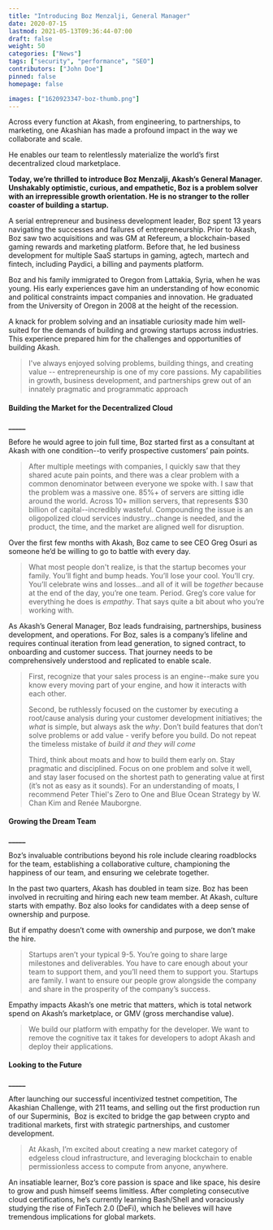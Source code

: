 ```yaml
---
title: "Introducing Boz Menzalji, General Manager"
date: 2020-07-15
lastmod: 2021-05-13T09:36:44-07:00
draft: false
weight: 50
categories: ["News"]
tags: ["security", "performance", "SEO"]
contributors: ["John Doe"]
pinned: false
homepage: false

images: ["1620923347-boz-thumb.png"]
---
```

Across every function at Akash, from engineering, to partnerships, to marketing, one Akashian has made a profound impact in the way we collaborate and scale.

He enables our team to relentlessly materialize the world’s first decentralized cloud marketplace.

**Today, we’re thrilled to introduce Boz Menzalji, Akash’s General Manager. Unshakably optimistic, curious, and empathetic, Boz is a problem solver with an irrepressible growth orientation. He is no stranger to the roller coaster of building a startup.** 

A serial entrepreneur and business development leader, Boz spent 13 years navigating the successes and failures of entrepreneurship. Prior to Akash, Boz saw two acquisitions and was GM at Refereum, a blockchain-based gaming rewards and marketing platform. Before that, he led business development for multiple SaaS startups in gaming, agtech, martech and fintech, including Paydici, a billing and payments platform. 

Boz and his family immigrated to Oregon from Lattakia, Syria, when he was young. His early experiences gave him an understanding of how economic and political constraints impact companies and innovation. He graduated from the University of Oregon in 2008 at the height of the recession. 

A knack for problem solving and an insatiable curiosity made him well-suited for the demands of building and growing startups across industries. This experience prepared him for the challenges and opportunities of building Akash.

> I've always enjoyed solving problems, building things, and creating value -- entrepreneurship is one of my core passions. My capabilities in growth, business development, and partnerships grew out of an innately pragmatic and programmatic approach

#### **Building the Market for the Decentralized Cloud**  
**\_\_\_\_\_**  

Before he would agree to join full time, Boz started first as a consultant at Akash with one condition--to verify prospective customers’ pain points. 

> After multiple meetings with companies, I quickly saw that they shared acute pain points, and there was a clear problem with a common denominator between everyone we spoke with. I saw that the problem was a massive one. 85%+ of servers are sitting idle around the world. Across 10+ million servers, that represents $30 billion of capital--incredibly wasteful. Compounding the issue is an oligopolized cloud services industry...change is needed, and the product, the time, and the market are aligned well for disruption.

Over the first few months with Akash, Boz came to see CEO Greg Osuri as someone he’d be willing to go to battle with every day.

> What most people don't realize, is that the startup becomes your family. You’ll fight and bump heads. You’ll lose your cool. You’ll cry. You’ll celebrate wins and losses...and all of it will be _together_ because at the end of the day, you’re one team. Period. Greg’s core value for everything he does is _empathy_. That says quite a bit about who you’re working with.

As Akash’s General Manager, Boz leads fundraising, partnerships, business development, and operations. For Boz, sales is a company’s lifeline and requires continual iteration from lead generation, to signed contract, to onboarding and customer success. That journey needs to be comprehensively understood and replicated to enable scale.

> First, recognize that your sales process is an engine--make sure you know every moving part of your engine, and how it interacts with each other.  
>   
> Second, be ruthlessly focused on the customer by executing a root/cause analysis during your customer development initiatives; the _what_ is simple, but always ask the _why_. Don’t build features that don’t solve problems or add value - verify before you build. Do not repeat the timeless mistake of _build it and they will come_
> 
> Third, think about moats and how to build them early on. Stay pragmatic and disciplined. Focus on one problem and solve it well, and stay laser focused on the shortest path to generating value at first (it’s not as easy as it sounds). For an understanding of moats, I recommend Peter Thiel's Zero to One and Blue Ocean Strategy by W. Chan Kim and Renée Mauborgne.

#### **Growing the Dream Team**  
**\_\_\_\_\_**  

Boz’s invaluable contributions beyond his role include clearing roadblocks for the team, establishing a collaborative culture, championing the happiness of our team, and ensuring we celebrate together. 

In the past two quarters, Akash has doubled in team size. Boz has been involved in recruiting and hiring each new team member. At Akash, culture starts with empathy. Boz also looks for candidates with a deep sense of ownership and purpose.   
  
But if empathy doesn’t come with ownership and purpose, we don’t make the hire.

> Startups aren’t your typical 9-5. You’re going to share large milestones and deliverables. You have to care enough about your team to support them, and you’ll need them to support you. Startups are family. I want to ensure our people grow alongside the company and share in the prosperity of the company’s success.

Empathy impacts Akash’s one metric that matters, which is total network spend on Akash’s marketplace, or GMV (gross merchandise value).

> We build our platform with empathy for the developer. We want to remove the cognitive tax it takes for developers to adopt Akash and deploy their applications.

#### **Looking to the Future**  
**\_\_\_\_\_**  

After launching our successful incentivized testnet competition, The Akashian Challenge, with 211 teams, and selling out the first production run of our Superminis,  Boz is excited to bridge the gap between crypto and traditional markets, first with strategic partnerships, and customer development.

> At Akash, I’m excited about creating a new market category of edgeless cloud infrastructure, and leveraging blockchain to enable permissionless access to compute from anyone, anywhere.

An insatiable learner, Boz’s core passion is space and like space, his desire to grow and push himself seems limitless. After completing consecutive cloud certifications, he’s currently learning Bash/Shell and voraciously studying the rise of FinTech 2.0 (DeFi), which he believes will have tremendous implications for global markets.